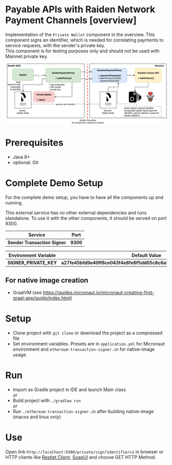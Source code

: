 # Payable APIs with Raiden Network Payment Channels [overview]

Implementation of the `Private Wallet` component in the overview. This component signs an identifier, which is needed for correlating payments to service requests, with the sender's private key.  
This component is for testing purposes only and should not be used with Mainnet private key.

![Integration overview](docs/img/paidAPI.png)

# Prerequisites

* Java 8+
* optional: Git

# Complete Demo Setup

For the complete demo setup, you have to have all the components up and running.

This external service has no other external dependencies and runs standalone.  To use it with the other components, it should be served on port 9300.


| Service | Port |
| --- | --- |
| **Sender Transaction Signer** | **9300** | 

| Environment Variable | Default Value |
| --- | --- |
| **SIGNER_PRIVATE_KEY** | **a27fe45bfd9e40ff8ce043f4e8fe6f5dd05c8c6a5ff8494fbe334349500830b5** |

## For native image creation

* GraalVM (see https://guides.micronaut.io/micronaut-creating-first-graal-app/guide/index.html)

# Setup

* Clone project with `git clone` or download the project as a compressed file
* Set environment variables. Presets are in `application.yml` for Micronaut environment and `ethereum-transaction-signer.sh` for native-image usage.

# Run

* Import as Gradle project in IDE and launch Main class   
*or*   
* Build project with `./gradlew run`  
*or*
* Run `./ethereum-transaction-signer.sh` after building native-image (macos and linux only)

# Use

Open link `http://localhost:9300/private/sign?identifier=1` in browser or HTTP clients like [Restlet Client](https://restlet.com/modules/client/), [SoapUI](https://www.soapui.org/) and choose GET HTTP Method.